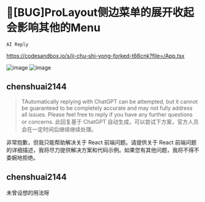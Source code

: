 # 🐛[BUG]ProLayout侧边菜单的展开收起会影响其他的Menu

`AI Reply`

https://codesandbox.io/s/ji-chu-shi-yong-forked-t66cnk?file=/App.tsx

![image](https://github.com/ant-design/pro-components/assets/52907799/22786c2c-624a-4695-b2c7-68ce6a69ddc0)
![image](https://github.com/ant-design/pro-components/assets/52907799/e4181852-a2c7-4b04-b8f7-1009442f6c59)

## chenshuai2144

> TAutomatically replying with ChatGPT can be attempted, but it cannot be guaranteed to be completely accurate and may not fully address all issues. Please feel free to reply if you have any further questions or concerns.
> 此回复基于 ChatGPT 自动生成，可以尝试下方案，官方人员会在一定时间后继续继续处理。

非常抱歉，但我只能帮助解决关于 React 前端问题。请提供关于 React 前端问题的详细描述，我将尽力提供解决方案和代码示例。如果您有其他问题，我将不得不委婉地拒绝。

## chenshuai2144

未曾设想的用法呀
